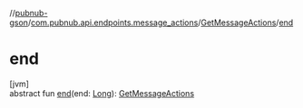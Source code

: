 //[pubnub-gson](../../../index.md)/[com.pubnub.api.endpoints.message_actions](../index.md)/[GetMessageActions](index.md)/[end](end.md)

# end

[jvm]\
abstract fun [end](end.md)(end: [Long](https://docs.oracle.com/javase/8/docs/api/java/lang/Long.html)): [GetMessageActions](index.md)
